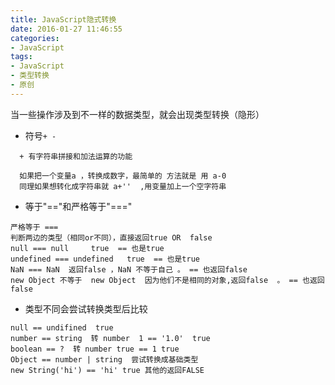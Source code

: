 ```yaml
---
title: JavaScript隐式转换
date: 2016-01-27 11:46:55
categories:
- JavaScript
tags:
- JavaScript
- 类型转换
- 原创
---
```


当一些操作涉及到不一样的数据类型，就会出现类型转换（隐形）

+ 符号`+ -`
```
  + 有字符串拼接和加法运算的功能

  如果把一个变量a ，转换成数字，最简单的 方法就是 用 a-0
  同理如果想转化成字符串就 a+''  ,用变量加上一个空字符串

```
+ 等于"=="和严格等于"==="
```
严格等于 ===
判断两边的类型（相同or不同），直接返回true OR  false
null === null     true  == 也是true
undefined === undefined   true  == 也是true
NaN === NaN  返回false ，NaN 不等于自己 。 == 也返回false
new Object 不等于  new Object  因为他们不是相同的对象,返回false  。 == 也返回false
```
+ 类型不同会尝试转换类型后比较
```
null == undifined  true
number == string  转 number  1 == '1.0'  true
boolean == ?  转 number true == 1 true
Object == number | string  尝试转换成基础类型
new String('hi') == 'hi' true 其他的返回FALSE
```
